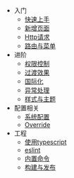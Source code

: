 * 入门
  * [快速上手](/start)
  * [新增页面](/addPage)
  * [Http请求](/httpRequest)
  * [路由与菜单](/router)
* 进阶
  * [权限控制](/authority)
  * [过渡效果](/transition)
  * [国际化](/i18n)
  * [异常处理](/exception)
  * [样式与主题](/cssStyle)
* 配置相关
  * [系统配置](/setting)
  * [Override](/override)
* 工程
  * [使用typescript](/typescript)
  * [eslint](/eslint)
  * [内置命令](/scripts)
  * [构建与发布](/deploy)